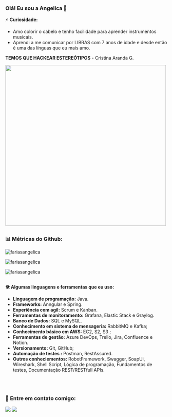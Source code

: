 ### Olá! Eu sou a Angelica 👋

⚡ **Curiosidade:**
- Amo colorir o cabelo e tenho facilidade para aprender instrumentos musicais.
- Aprendi a me comunicar por LIBRAS com 7 anos de idade e desde então é uma das línguas que eu mais amo.
                                                                                        

**TEMOS QUE HACKEAR ESTEREÓTIPOS** - Cristina Aranda G.
<div 
<align="center">
<img src="https://user-images.githubusercontent.com/98922466/165030306-6f6e43cd-f3b0-483f-88be-07adafa9aac8.png" width="500px">
</div>

##
  
<h3 align="left"> 📊 Métricas do Github: </h3>
<p align="left"> <img src="https://komarev.com/ghpvc/?username=fariasangelica&label=Profile%20views&color=0e75b6&style=flat" alt="fariasangelica" /> </p>

<p><img align="center" src="https://github-readme-stats.vercel.app/api?username=fariasangelica&show_icons=true&locale=en" alt="fariasangelica" /></p>

<p><img align="center" src="https://github-readme-streak-stats.herokuapp.com/?user=fariasangelica&" alt="fariasangelica" /></p>  

##
<div>
<b>🛠️ Algumas linguagens e ferramentas que eu uso:</b>
  
- **Linguagem de programação:** Java.
- **Frameworks:** Anngular e Spring.
- **Experiência com agil:** Scrum e Kanban.
- **Ferramentas de monitoramento:** Grafana, Elastic Stack e Graylog.
- **Banco de Dados:** SQL e MySQL.
- **Conhecimento em sistema de mensageria:** RabbitMQ e Kafka;
- **Conhecimento básico em AWS:** EC2, S2, S3 ;
- **Ferramentas de gestão:** Azure DevOps, Trello, Jira, Confluence e Notion.
- **Versionamento:** Git, GitHub;
- **Automação de testes :** Postman, RestAssured.
- **Outros conheciementos:** RobotFramework, Swagger, SoapUi, Wireshark, Shell Script,
  Lógica de programação, Fundamentos de testes, Documentação REST/RESTfull APIs.
  
</div> 
  
##
</br>
<h3 align="left">🔗 Entre em contato comigo:</h3>
<p align="left">
  <a href = "mailto:angelicafarioliveira@gmail.com"><img src="https://img.shields.io/badge/-Gmail-%23333?style=for-the-badge&logo=gmail&logoColor=white" target="_blank"></a>
  <a href="http://www.linkedin.com/in/an
gelicaoliveira-ciênciadedados" target="_blank"><img src="https://img.shields.io/badge/-LinkedIn-%230077B5?style=for-the-badge&logo=linkedin&logoColor=white" target="_blank"></a> 
</div>

